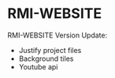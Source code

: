 # RMI-WEBSITE

RMI-WEBSITE Version Update:

* Justify project files
* Background tiles
* Youtube api